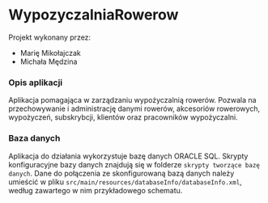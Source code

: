 # WypozyczalniaRowerow

Projekt wykonany przez:
- Marię Mikołajczak
- Michała Mędzina

### Opis aplikacji
Aplikacja pomagająca w zarządzaniu wypożyczalnią rowerów. Pozwala na przechowywanie i administrację danymi rowerów, akcesoriów rowerowych, wypożyczeń, subskrybcji, klientów oraz pracowników wypożyczalni.

### Baza danych
Aplikacja do działania wykorzystuje bazę danych ORACLE SQL. Skrypty konfiguracyjne bazy danych znajdują się w folderze ```skrypty tworzące bazę danych```. Dane do połączenia ze skonfigurowaną bazą danych należy umieścić w pliku ```src/main/resources/databaseInfo/databaseInfo.xml```, według zawartego w nim przykładowego schematu.
